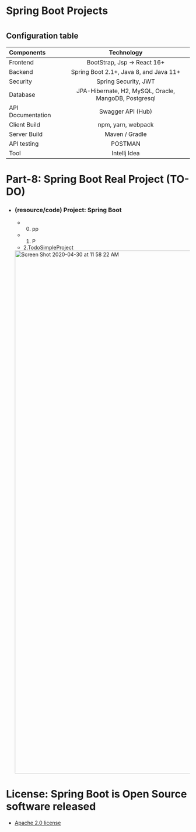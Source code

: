 #                                           Spring Boot Projects
   
#  
## Configuration table
  
   | Components  | Technology  | 
   | :---        |    :----:   |   
   | Frontend  | BootStrap, Jsp -> React 16+  | 
   | Backend   | Spring Boot 2.1+, Java 8, and Java 11+ |
   | Security |  Spring Security, JWT|
   | Database | JPA-Hibernate, H2, MySQL, Oracle, MangoDB, Postgresql|
   | API Documentation	| Swagger API (Hub)|
   | Client Build | npm, yarn, webpack|
   | Server Build| Maven / Gradle|
   | API testing| POSTMAN|
   | Tool | Intellj Idea|



# Part-8: Spring Boot Real Project (TO-DO)
  * ### (resource/code) Project: Spring Boot 
    
     * 0. pp
     * 1. P 
     * 2.TodoSimpleProject
     
     
     <img width="1428" alt="Screen Shot 2020-04-30 at 11 58 22 AM" src="https://user-images.githubusercontent.com/11626327/80667795-17ccf380-8adb-11ea-8471-8e0daae83c3a.png">
     
     
# License: Spring Boot is Open Source software released 
  * [ Apache 2.0 license ](http://www.apache.org/licenses/LICENSE-2.0.html)
  
#   
